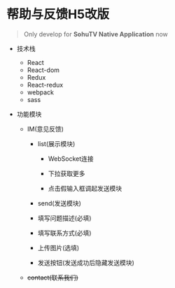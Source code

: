 # 帮助与反馈H5改版
> Only develop for **SohuTV Native Application** now

- 技术栈
  - React
  - React-dom
  - Redux
  - React-redux
  - webpack
  - sass
  
- 功能模块
  - IM(意见反馈)
    - list(展示模块)
	  - WebSocket连接
	  
      - 下拉获取更多
      
      - 点击假输入框调起发送模块
      
  
    - send(发送模块)
     - 填写问题描述(必填)
     
     - 填写联系方式(必填)
     
     - 上传图片(选填)
	 
	 - 发送按钮(发送成功后隐藏发送模块)
  
   - ~~contact(联系我们)~~
